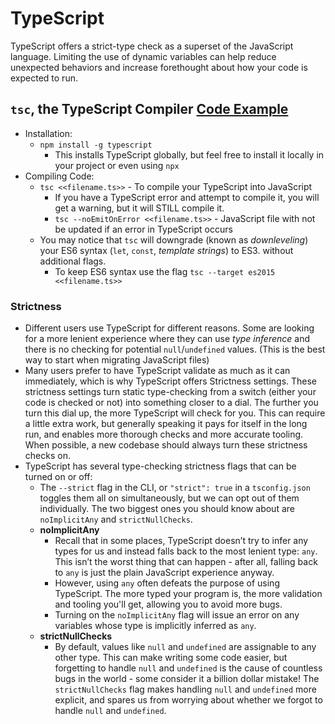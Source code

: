 # TypeScript

TypeScript offers a strict-type check as a superset of the JavaScript language. Limiting the use of dynamic variables can help reduce unexpected behaviors and increase forethought about how your code is expected to run.

## `tsc`, the TypeScript Compiler [Code Example](./compiling/hello.ts)

- Installation:
  - `npm install -g typescript`
    - This installs TypeScript globally, but feel free to install it locally in your project or even using `npx`
- Compiling Code:
  - `tsc <<filename.ts>>` - To compile your TypeScript into JavaScript
    - If you have a TypeScript error and attempt to compile it, you will get a warning, but it will STILL compile it.
    - `tsc --noEmitOnError <<filename.ts>>` - JavaScript file with not be updated if an error in TypeScript occurs
  - You may notice that `tsc` will downgrade (known as _downleveling_) your ES6 syntax (`let`, `const`, _template strings_) to ES3. without additional flags.
    - To keep ES6 syntax use the flag `tsc --target es2015 <<filename.ts>>`

### Strictness

- Different users use TypeScript for different reasons. Some are looking for a more lenient experience where they can use _type inference_ and there is no checking for potential `null`/`undefined` values. (This is the best way to start when migrating JavaScript files)
- Many users prefer to have TypeScript validate as much as it can immediately, which is why TypeScript offers Strictness settings. These strictness settings turn static type-checking from a switch (either your code is checked or not) into something closer to a dial. The further you turn this dial up, the more TypeScript will check for you. This can require a little extra work, but generally speaking it pays for itself in the long run, and enables more thorough checks and more accurate tooling. When possible, a new codebase should always turn these strictness checks on.
- TypeScript has several type-checking strictness flags that can be turned on or off:
  - The `--strict` flag in the CLI, or `"strict": true` in a `tsconfig.json` toggles them all on simultaneously, but we can opt out of them individually. The two biggest ones you should know about are `noImplicitAny` and `strictNullChecks`.
  - **noImplicitAny**
    - Recall that in some places, TypeScript doesn’t try to infer any types for us and instead falls back to the most lenient type: `any`. This isn’t the worst thing that can happen - after all, falling back to `any` is just the plain JavaScript experience anyway.
    - However, using `any` often defeats the purpose of using TypeScript. The more typed your program is, the more validation and tooling you'll get, allowing you to avoid more bugs.
    - Turning on the `noImplicitAny` flag will issue an error on any variables whose type is implicitly inferred as `any`.
  - **strictNullChecks**
    - By default, values like `null` and `undefined` are assignable to any other type. This can make writing some code easier, but forgetting to handle `null` and `undefined` is the cause of countless bugs in the world - some consider it a billion dollar mistake! The `strictNullChecks` flag makes handling `null` and `undefined` more explicit, and spares us from worrying about whether we forgot to handle `null` and `undefined`.
